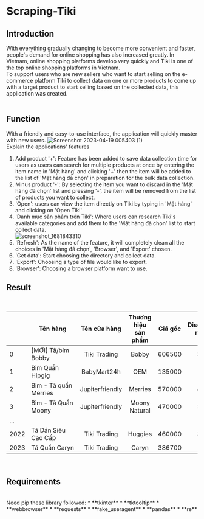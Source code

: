 # Scraping-Tiki

## Introduction
With everything gradually changing to become more convenient and faster, people's demand for online shopping has also increased greatly. In Vietnam, online shopping platforms develop very quickly and Tiki is one of the top online shopping platforms in Vietnam.
<br>
To support users who are new sellers who want to start selling on the e-commerce platform Tiki to collect data on one or more products to come up with a target product to start selling based on the collected data, this application was created.
<br>
<br>
## Function
With a friendly and easy-to-use interface, the application will quickly master with new users.
![Screenshot 2023-04-19 005403 (1)](https://user-images.githubusercontent.com/101572443/232869991-4e738d7d-428d-4fda-969e-267e614ccb8b.png)
<br>
Explain the applications' features
1. Add product '+': Feature has been added to save data collection time for users as users can search for multiple products at once by entering the item name in 'Mặt hàng' and clicking '+' then the item will be added to the list of 'Mặt hàng đã chọn' in preparation for the bulk data collection.
2. Minus product '-': By selecting the item you want to discard in the 'Mặt hàng đã chọn' list and pressing '-', the item will be removed from the list of products you want to collect.
3. 'Open': users can view the item directly on Tiki by typing in 'Mặt hàng' and clicking on 'Open Tiki'
4. 'Danh mục sản phẩm trên Tiki': Where users can research Tiki's available categories and add them to the 'Mặt hàng đã chọn' list to start collect data.
<br>![screenshot_1681843310](https://user-images.githubusercontent.com/101572443/232873316-f1232594-7a6b-4e1c-b3e8-bfe26f92e02e.png)
5. 'Refresh': As the name of the feature, it will completely clean all the choices in 'Mặt hàng đã chọn', 'Browser', and 'Export' chosen.
6. 'Get data': Start choosing the directory and collect data.
7. 'Export': Choosing a type of file would like to export.
8. 'Browser': Choosing a browser platform want to use.

## Result

<br>

|      | Tên hàng            | Tên cửa hàng  |Thương hiệu sản phẩm|Giá gốc|Discount rate|Giá thực trả|Đánh giá|Tổng số nhận xét|Đã bán|             Link             |
|------|---------------------|:-------------:|:------------------:|:-----:|:-----------:|:----------:|:------:|:--------------:|:----:|:----------------------------:|
|  0   |[MỚI] Tã/bỉm Bobby   |Tiki Trading   |Bobby               |606500 |35           |395000      |5       |349             |5954  |https://tiki.vn.....198744326 |
|  1   |Bỉm Quần Hipgig      |BabyMart24h    |OEM                 |135000 |0            |135000      |3.8     |15              |61    |https://tiki.vn.....150147317 |
|  2   |Bỉm - Tã quần Merries|Jupiterfriendly|Merries             |570000 |40           |343000      |5       |42              |240   |https://tiki.vn.....133772149 |
|  3   |Bỉm - Tã Quần Moony  |Jupiterfriendly|Moony Natural       |470000 |38           |291000      |4.6     |33              |200   |https://tiki.vn.....133772101 |
|  ... |                     |               |                    |       |             |            |        |                |      |                              |
| 2022 |Tã Dán Siêu Cao Cấp  |Tiki Trading   |Huggies             |460000 |35           |299000      |4.8     |179             |784   |https://tiki.vn.....95269392  |
| 2023 |Tã Quần Caryn        |Tiki Trading   |Caryn               |386700 |13           |337000      |4.8     |321             |687488|https://tiki.vn.....75435458  |

<br>

## Requirements
<br>
Need pip these library followed:
* **tkinter**
* **tktooltip**
* **webbrowser**
* **requests**
* **fake_useragent**
* **pandas**
* **re**
